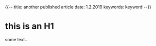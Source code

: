 {{--
title: another published article
date: 1.2.2019
keywords: keyword
--}}
# this is an H1
some text...